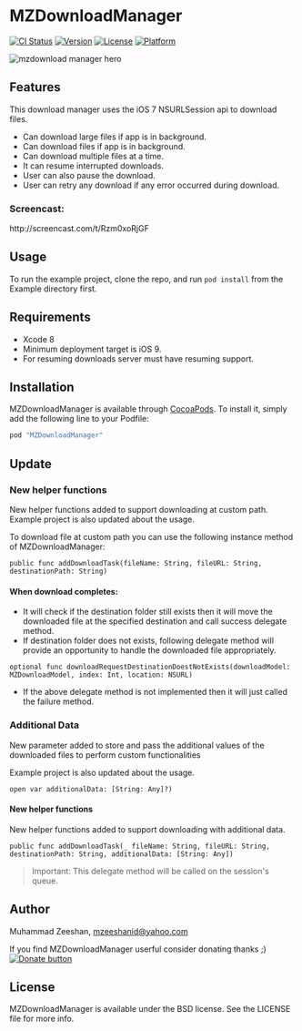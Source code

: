 # MZDownloadManager

[![CI Status](http://img.shields.io/travis/mzeeshanid/MZDownloadManager.svg?style=flat)](https://travis-ci.org/mzeeshanid/MZDownloadManager)
[![Version](https://img.shields.io/cocoapods/v/MZDownloadManager.svg?style=flat)](http://cocoapods.org/pods/MZDownloadManager)
[![License](https://img.shields.io/cocoapods/l/MZDownloadManager.svg?style=flat)](http://cocoapods.org/pods/MZDownloadManager)
[![Platform](https://img.shields.io/cocoapods/p/MZDownloadManager.svg?style=flat)](http://cocoapods.org/pods/MZDownloadManager)

![mzdownload manager hero](https://cloud.githubusercontent.com/assets/2767152/18860606/655c21ea-8498-11e6-9bf9-05b5405d119a.jpg)

## Features

This download manager uses the iOS 7 NSURLSession api to download files.
+ Can download large files if app is in background.
+ Can download files if app is in background.
+ Can download multiple files at a time.
+ It can resume interrupted downloads.
+ User can also pause the download.
+ User can retry any download if any error occurred during download.

<h3>Screencast:</h3>
http://screencast.com/t/Rzm0xoRjGF

## Usage

To run the example project, clone the repo, and run `pod install` from the Example directory first.

## Requirements

+ Xcode 8
+ Minimum deployment target is iOS 9.
+ For resuming downloads server must have resuming support.

## Installation

MZDownloadManager is available through [CocoaPods](http://cocoapods.org). To install
it, simply add the following line to your Podfile:

```ruby
pod "MZDownloadManager"
```

## Update

### New helper functions
New helper functions added to support downloading at custom path. Example project is also updated about the usage.

To download file at custom path you can use the following instance method of MZDownloadManager:
    
```public func addDownloadTask(fileName: String, fileURL: String, destinationPath: String)```
      
#### When download completes:
    
* It will check if the destination folder still exists then it will move the downloaded file at the specified destination and call success delegate method.
* If destination folder does not exists, following delegate method will provide an opportunity to handle the downloaded file appropriately.

```optional func downloadRequestDestinationDoestNotExists(downloadModel: MZDownloadModel, index: Int, location: NSURL)```

* If the above delegate method is not implemented then it will just called the failure method.


### Additional Data
New parameter added to store and pass the additional values of the downloaded files to perform custom functionalities

Example project is also updated about the usage.

```open var additionalData: [String: Any]?)```

#### New helper functions

New helper functions added to support downloading with additional data. 

```public func addDownloadTask(_ fileName: String, fileURL: String, destinationPath: String, additionalData: [String: Any])```



> Important: This delegate method will be called on the session's queue.

## Author

Muhammad Zeeshan, mzeeshanid@yahoo.com

If you find MZDownloadManager userful consider donating thanks ;)</br>
[![Donate button](https://www.paypalobjects.com/en_US/DE/i/btn/btn_donateCC_LG.gif)](https://www.paypal.com/cgi-bin/webscr?cmd=_s-xclick&hosted_button_id=BMKTVHYK6PUUG)

## License

MZDownloadManager is available under the BSD license. See the LICENSE file for more info.
